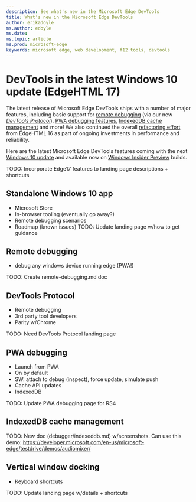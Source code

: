 ```yaml
---
description: See what's new in the Microsoft Edge DevTools
title: What's new in the Microsoft Edge DevTools
author: erikadoyle
ms.author: edoyle
ms.date: 
ms.topic: article
ms.prod: microsoft-edge
keywords: microsoft edge, web development, f12 tools, devtools
---
```


# DevTools in the latest Windows 10 update (EdgeHTML 17)

The latest release of Microsoft Edge DevTools ships with a number of major features, including basic support for [remote debugging](#remote-debugging) (via our new [*DevTools Protocol*](#devtools-protocol)), [PWA debugging features](#pwa-debugging), [IndexedDB cache management](#indexeddb-cache-management) and more! We also continued the overall [refactoring effort](./whats-new/edgehtml-16.md) from EdgeHTML 16 as part of ongoing investments in performance and reliability.

Here are the latest Microsoft Edge DevTools features coming with the next [Windows 10 update]() and available now on [Windows Insider Preview](https://insider.windows.com/) builds.

TODO: Incorporate Edge17 features to landing page descriptions + shortcuts

## Standalone Windows 10 app
- Microsoft Store
- In-browser tooling (eventually go away?)
- Remote debugging scenarios
- Roadmap (known issues)
TODO: Update landing page w/how to get guidance

## Remote debugging
- debug any windows device running edge (PWA!)

TODO: Create remote-debugging.md doc

## DevTools Protocol
- Remote debugging
- 3rd party tool developers
- Parity w/Chrome

TODO: Need DevTools Protocol landing page

## PWA debugging
- Launch from PWA
- On by default
- SW: attach to debug (inspect), force update, simulate push
- Cache API updates
- IndexedDB

TODO: Update PWA debugging page for RS4

## IndexedDB cache management

TODO: New doc (debugger/indexeddb.md) w/screenshots. Can use this demo: https://developer.microsoft.com/en-us/microsoft-edge/testdrive/demos/audiomixer/

## Vertical window docking
- Keyboard shortcuts

TODO: Update landing page w/details + shortcuts